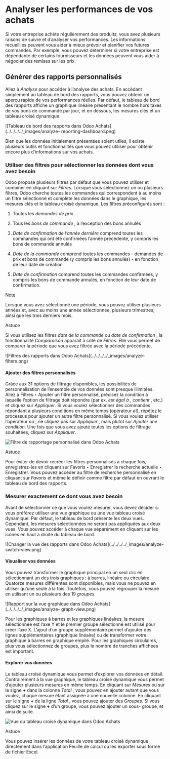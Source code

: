 # Analyser les performances de vos achats

Si votre entreprise achète régulièrement des produits, vous avez plusieurs
raisons de suivre et d’analyser vos performances. Les informations recueillies
peuvent vous aider à mieux prévoir et planifier vos futures commandes. Par
exemple, vous pouvez déterminer si votre entreprise est dépendante de certains
fournisseurs et les données peuvent vous aider à négocier des remises sur les
prix.

## Générer des rapports personnalisés

Allez à _Analyse_ pour accéder à l’analyse des achats. En accédant simplement
au tableau de bord des rapports, vous pouvez obtenir un aperçu rapide de vos
performances réelles. Par défaut, le tableau de bord des rapports affiche un
graphique linéaire présentant le nombre hors taxes de vos bons de commande par
jour, et en dessous, les mesures clés et un tableau croisé dynamique.

![Tableau de bord des rapports dans Odoo Achats](../../../../_images/analyze-
reporting-dashboard.png)

Bien que les données initialement présentées soient utiles, il existe
plusieurs outils et fonctionnalités que vous pouvez utiliser pour obtenir
encore plus d’informations sur vos achats.

### Utiliser des filtres pour sélectionner les données dont vous avez besoin

Odoo propose plusieurs filtres par défaut que vous pouvez utiliser et combiner
en cliquant sur _Filtres_. Lorsque vous sélectionnez un ou plusieurs filtres,
Odoo cherche toutes les commandes qui correspondent à au moins un filtre
sélectionné et complète les données dans le graphique, les mesures clés et le
tableau croisé dynamique. Les filtres préconfigurés sont :

  1. Toutes les _demandes de prix_

  2. Tous les _bons de commande_ , à l’exception des bons annulés

  3. _Date de confirmation de l’année dernière_ comprend toutes les commandes qui ont été confirmées l’année précédente, y compris les bons de commande annulés

  4. _Date de la commande_ comprend toutes les commandes - demandes de prix et bons de commande (y compris les bons annulés) - en fonction de leur date de création

  5. _Date de confirmation_ comprend toutes les commandes confirmées, y compris les bons de commande annulés, en fonction de leur date de confirmation.

Note

Lorsque vous avez sélectionné une période, vous pouvez utiliser plusieurs
années et, avec au moins une année sélectionnée, plusieurs trimestres, ainsi
que les trois derniers mois.

Astuce

Si vous utilisez les filtres _date de la commande_ ou _date de confirmation_ ,
la fonctionnalité _Comparaison_ apparaît à côté de _Filtres_. Elle vous permet
de comparer la période que vous avez filtrée avec la période précédente.

![Filtres des rapports dans Odoo Achats](../../../../_images/analyze-
filters.png)

#### Ajouter des filtres personnalisés

Grâce aux 31 options de filtrage disponibles, les possibilités de
personnalisation de l’ensemble de vos données sont presque illimitées. Allez à
Filtres ‣ Ajouter un filtre personnalisé, précisez la condition à laquelle
l’option de filtrage doit répondre (par ex. _est égal à_ , _contient_ , etc.)
et cliquez sur _Appliquer_. Si vous voulez sélectionner des commandes
répondant à plusieurs conditions en même temps (opérateur _et_), répétez le
processus pour ajouter un autre filtre personnalisé. Si vous voulez utiliser
l’opérateur _ou_ , ne cliquez pas sur _Appliquer_ , mais plutôt sur _Ajouter
une condition_. Une fois que vous avez ajouté toutes les options de filtrage
souhaitées, cliquez sur _Appliquer_.

![Filtre de rapportage personnalisé dans Odoo
Achats](../../../../_images/analyze-custom-filter.png)

Astuce

Pour éviter de devoir recréer les filtres personnalisés à chaque fois,
enregistrez-les en cliquant sur Favoris ‣ Enregistrer la recherche actuelle ‣
Enregistrer. Vous pouvez accéder au filtre de recherche personnalisé en
cliquant sur _Favoris_ et même le définir comme filtre par défaut en ouvrant
le tableau de bord des rapports.

### Mesurer exactement ce dont vous avez besoin

Avant de sélectionner ce que vous voulez mesurer, vous devez décider si vous
préférez utiliser une vue graphique ou une vue tableau croisé dynamique. Par
défaut, le tableau de bord présente les deux vues. Cependant, les mesures
sélectionnées ne seront pas appliquées aux deux vues. Vous pouvez accéder à
chaque vue séparément en cliquant sur les icônes en haut à droite du tableau
de bord.

![Changer la vue des rapports dans Odoo Achats](../../../../_images/analyze-
switch-view.png)

#### Visualiser vos données

Vous pouvez transformer le graphique principal en un seul clic en
sélectionnant un des trois graphiques : à barres, linéaire ou circulaire.
Quatorze mesures différentes sont disponibles, mais vous ne pouvez en utiliser
qu’une seule à la fois. Toutefois, vous pouvez regrouper la mesure en
utilisant un ou plusieurs des 19 _groupes_.

![Rapport sur la vue graphique dans Odoo Achats](../../../../_images/analyze-
graph-view.png)

Pour les graphiques à barres et les graphiques linéaires, la mesure
sélectionnée est l’axe Y et le premier groupe sélectionné est utilisé pour
créer l’axe X. L’ajout d’un groupe supplémentaire permet d’ajouter des lignes
supplémentaires (graphique linéaire) ou de transformer votre graphique à
barres en graphique empilé. Pour les graphiques circulaires, plus vous
sélectionnez de groupes, plus le nombre de tranches affichées est important.

#### Explorer vos données

Le tableau croisé dynamique vous permet d’explorer vos données en détail.
Contrairement à la vue graphique, le tableau croisé dynamique vous permet
d’ajouter plusieurs mesures en même temps. En cliquant sur _Mesures_ ou sur le
signe **+** dans la colonne _Total_ , vous pouvez en ajouter autant que vous
voulez, chaque mesure étant assignée à une nouvelle colonne. En cliquant sur
le signe **+** de la ligne _Total_ , vous pouvez ajouter des _Groupes_. Si
vous cliquez sur le signe **+** d’un groupe, vous pouvez ajouter un sous-
groupe, et ainsi de suite.

![Vue du tableau croisé dynamique dans Odoo
Achats](../../../../_images/analyze-pivot-view.png)

Astuce

Vous pouvez insérer les données de votre tableau croisé dynamique directement
dans l’application Feuille de calcul ou les exporter sous forme de fichier
Excel.


